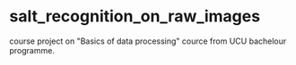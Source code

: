 # salt_recognition_on_raw_images
course project on "Basics of data processing" cource from UCU bachelour programme. 
